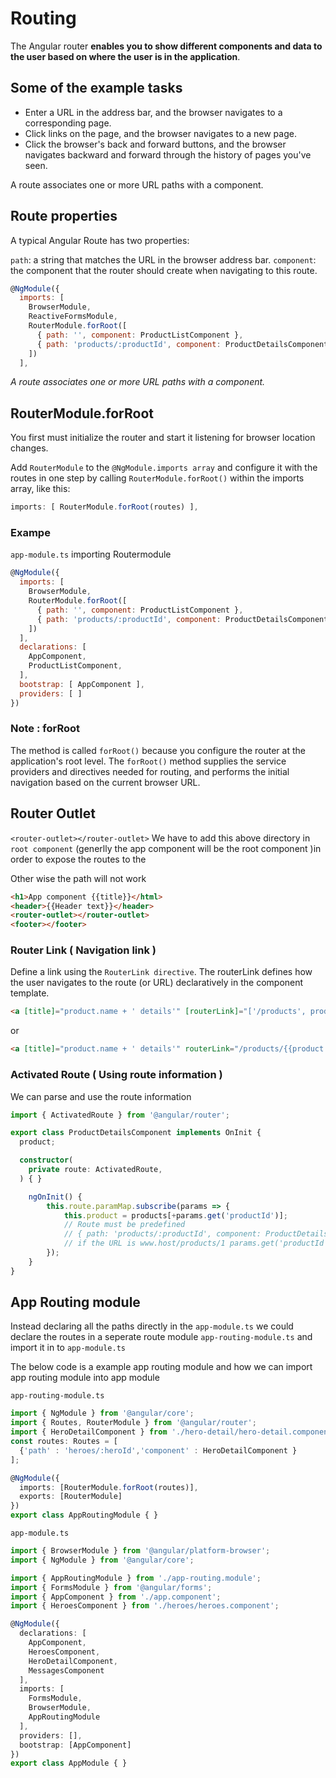 # Routing

The Angular router **enables you to show different components and data to the user based on where the user is in the application**.

## Some of the example tasks

- Enter a URL in the address bar, and the browser navigates to a corresponding page.
- Click links on the page, and the browser navigates to a new page.
- Click the browser's back and forward buttons, and the browser navigates backward and forward through the history of pages you've seen.

A route associates one or more URL paths with a component.

## Route properties

A typical Angular Route has two properties:

`path`: a string that matches the URL in the browser address bar.
`component`: the component that the router should create when navigating to this route.

```javascript
@NgModule({
  imports: [
    BrowserModule,
    ReactiveFormsModule,
    RouterModule.forRoot([
      { path: '', component: ProductListComponent },
      { path: 'products/:productId', component: ProductDetailsComponent },
    ])
  ],
```

*A route associates one or more URL paths with a component.*

## RouterModule.forRoot

You first must initialize the router and start it listening for browser location changes.

Add `RouterModule` to the `@NgModule.imports array` and configure it with the routes in one step by calling `RouterModule.forRoot()` within the imports array, like this:

```typescript
imports: [ RouterModule.forRoot(routes) ],
```

### Exampe

`app-module.ts` importing Routermodule

```javascript
@NgModule({
  imports: [
    BrowserModule,
    RouterModule.forRoot([
      { path: '', component: ProductListComponent },
      { path: 'products/:productId', component: ProductDetailsComponent },
    ])
  ],
  declarations: [
    AppComponent,
    ProductListComponent,
  ],
  bootstrap: [ AppComponent ],
  providers: [ ]
})
```

### Note : forRoot
The method is called `forRoot()` because you configure the router at the application's root level. The `forRoot()` method supplies the service providers and directives needed for routing, and performs the initial navigation based on the current browser URL.

## Router Outlet

`<router-outlet></router-outlet>`
We have to add this above directory in `root component` (generlly the app component will be the root component )in order to expose the routes to the  

Other wise the path will not work

```html
<h1>App component {{title}}</html>
<header>{{Header text}}</header>
<router-outlet></router-outlet>
<footer></footer>
```

### Router Link ( Navigation link )

Define a link using the `RouterLink directive`. The routerLink defines how the user navigates to the route (or URL) declaratively in the component template.

```html
<a [title]="product.name + ' details'" [routerLink]="['/products', product.id]">{{product.name}}</a>
```

or

```html
<a [title]="product.name + ' details'" routerLink="/products/{{product.id}}">{{product.name}}</a>
```

### Activated Route ( Using route information )

We can parse and use the route information

```typescript
import { ActivatedRoute } from '@angular/router';

export class ProductDetailsComponent implements OnInit {
  product;

  constructor(
    private route: ActivatedRoute,
  ) { }

    ngOnInit() {
        this.route.paramMap.subscribe(params => {
            this.product = products[+params.get('productId')];
            // Route must be predefined 
            // { path: 'products/:productId', component: ProductDetailsComponent },
            // if the URL is www.host/products/1 params.get('productId') will return 1
        });
    }
}
```

## App Routing module

Instead declaring all the paths directly in the `app-module.ts` we could declare the routes in a seperate route module `app-routing-module.ts` and import it in to `app-module.ts`

The below code is a example app routing module and how we can import app routing module into
app module

`app-routing-module.ts`
```typescript
import { NgModule } from '@angular/core';
import { Routes, RouterModule } from '@angular/router';
import { HeroDetailComponent } from './hero-detail/hero-detail.component';
const routes: Routes = [
  {'path' : 'heroes/:heroId','component' : HeroDetailComponent }
];

@NgModule({
  imports: [RouterModule.forRoot(routes)],
  exports: [RouterModule]
})
export class AppRoutingModule { }
```

`app-module.ts`
```typescript
import { BrowserModule } from '@angular/platform-browser';
import { NgModule } from '@angular/core';

import { AppRoutingModule } from './app-routing.module';
import { FormsModule } from '@angular/forms';
import { AppComponent } from './app.component';
import { HeroesComponent } from './heroes/heroes.component';

@NgModule({
  declarations: [
    AppComponent,
    HeroesComponent,
    HeroDetailComponent,
    MessagesComponent
  ],
  imports: [
    FormsModule,
    BrowserModule,
    AppRoutingModule
  ],
  providers: [],
  bootstrap: [AppComponent]
})
export class AppModule { }
```

